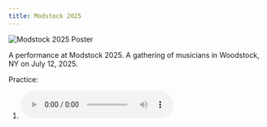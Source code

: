 ```yaml
---
title: Modstock 2025
---
```


![Modstock 2025 Poster](/wiki/music/Modstock_Alt.jpg)

A performance at Modstock 2025. A gathering of musicians in Woodstock, NY on July 12, 2025.

Practice:

 1. <audio controls src="/wiki/music/250615_0004.mp3" ></audio>
